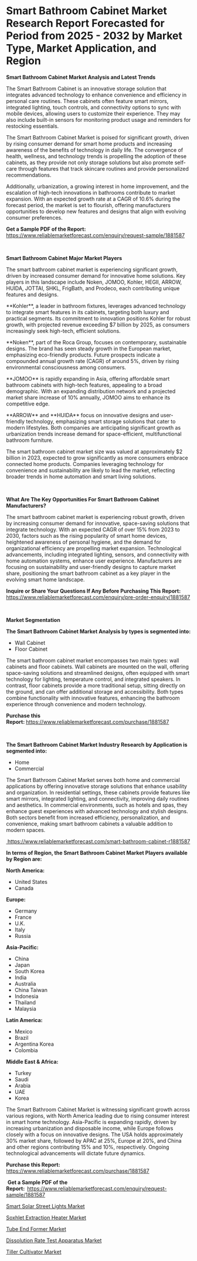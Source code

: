 <p><h1>Smart Bathroom Cabinet Market Research Report Forecasted for Period from 2025 -  2032 by Market Type, Market Application, and Region</h1></p><p><strong>Smart Bathroom Cabinet Market Analysis and Latest Trends</strong></p>
<p><p>The Smart Bathroom Cabinet is an innovative storage solution that integrates advanced technology to enhance convenience and efficiency in personal care routines. These cabinets often feature smart mirrors, integrated lighting, touch controls, and connectivity options to sync with mobile devices, allowing users to customize their experience. They may also include built-in sensors for monitoring product usage and reminders for restocking essentials.</p><p>The Smart Bathroom Cabinet Market is poised for significant growth, driven by rising consumer demand for smart home products and increasing awareness of the benefits of technology in daily life. The convergence of health, wellness, and technology trends is propelling the adoption of these cabinets, as they provide not only storage solutions but also promote self-care through features that track skincare routines and provide personalized recommendations.</p><p>Additionally, urbanization, a growing interest in home improvement, and the escalation of high-tech innovations in bathrooms contribute to market expansion. With an expected growth rate at a CAGR of 10.6% during the forecast period, the market is set to flourish, offering manufacturers opportunities to develop new features and designs that align with evolving consumer preferences.</p></p>
<p><strong>Get a Sample PDF of the Report:&nbsp;</strong> <a href="https://www.reliablemarketforecast.com/enquiry/request-sample/1881587?utm_campaign=1097&utm_medium=2&utm_source=Github&utm_content=ia&utm_term=23022025&utm_id=smart-bathroom-cabinet">https://www.reliablemarketforecast.com/enquiry/request-sample/1881587</a></p>
<p>&nbsp;</p>
<p><strong>Smart Bathroom Cabinet Major Market Players</strong></p>
<p><p>The smart bathroom cabinet market is experiencing significant growth, driven by increased consumer demand for innovative home solutions. Key players in this landscape include Noken, JOMOO, Kohler, HEGII, ARROW, HUIDA, JOTTAI, SHKL, FrigBath, and Prodeco, each contributing unique features and designs.</p><p>**Kohler**, a leader in bathroom fixtures, leverages advanced technology to integrate smart features in its cabinets, targeting both luxury and practical segments. Its commitment to innovation positions Kohler for robust growth, with projected revenue exceeding $7 billion by 2025, as consumers increasingly seek high-tech, efficient solutions.</p><p>**Noken**, part of the Roca Group, focuses on contemporary, sustainable designs. The brand has seen steady growth in the European market, emphasizing eco-friendly products. Future prospects indicate a compounded annual growth rate (CAGR) of around 5%, driven by rising environmental consciousness among consumers.</p><p>**JOMOO** is rapidly expanding in Asia, offering affordable smart bathroom cabinets with high-tech features, appealing to a broad demographic. With an expanding distribution network and a projected market share increase of 10% annually, JOMOO aims to enhance its competitive edge.</p><p>**ARROW** and **HUIDA** focus on innovative designs and user-friendly technology, emphasizing smart storage solutions that cater to modern lifestyles. Both companies are anticipating significant growth as urbanization trends increase demand for space-efficient, multifunctional bathroom furniture.</p><p>The smart bathroom cabinet market size was valued at approximately $2 billion in 2023, expected to grow significantly as more consumers embrace connected home products. Companies leveraging technology for convenience and sustainability are likely to lead the market, reflecting broader trends in home automation and smart living solutions.</p></p>
<p>&nbsp;</p>
<p><strong>What Are The Key Opportunities For Smart Bathroom Cabinet Manufacturers?</strong></p>
<p><p>The smart bathroom cabinet market is experiencing robust growth, driven by increasing consumer demand for innovative, space-saving solutions that integrate technology. With an expected CAGR of over 15% from 2023 to 2030, factors such as the rising popularity of smart home devices, heightened awareness of personal hygiene, and the demand for organizational efficiency are propelling market expansion. Technological advancements, including integrated lighting, sensors, and connectivity with home automation systems, enhance user experience. Manufacturers are focusing on sustainability and user-friendly designs to capture market share, positioning the smart bathroom cabinet as a key player in the evolving smart home landscape.</p></p>
<p><strong>Inquire or Share Your Questions If Any Before Purchasing This Report:</strong> <a href="https://www.reliablemarketforecast.com/enquiry/pre-order-enquiry/1881587?utm_campaign=1097&utm_medium=2&utm_source=Github&utm_content=ia&utm_term=23022025&utm_id=smart-bathroom-cabinet">https://www.reliablemarketforecast.com/enquiry/pre-order-enquiry/1881587</a></p>
<p>&nbsp;</p>
<p><strong>Market Segmentation</strong></p>
<p><strong>The Smart Bathroom Cabinet Market Analysis by types is segmented into:</strong></p>
<p><ul><li>Wall Cabinet</li><li>Floor Cabinet</li></ul></p>
<p><p>The smart bathroom cabinet market encompasses two main types: wall cabinets and floor cabinets. Wall cabinets are mounted on the wall, offering space-saving solutions and streamlined designs, often equipped with smart technology for lighting, temperature control, and integrated speakers. In contrast, floor cabinets provide a more traditional setup, sitting directly on the ground, and can offer additional storage and accessibility. Both types combine functionality with innovative features, enhancing the bathroom experience through convenience and modern technology.</p></p>
<p><strong>Purchase this Report:&nbsp;</strong><a href="https://www.reliablemarketforecast.com/purchase/1881587?utm_campaign=1097&utm_medium=2&utm_source=Github&utm_content=ia&utm_term=23022025&utm_id=smart-bathroom-cabinet">https://www.reliablemarketforecast.com/purchase/1881587</a></p>
<p>&nbsp;</p>
<p><strong>The Smart Bathroom Cabinet Market Industry Research by Application is segmented into:</strong></p>
<p><ul><li>Home</li><li>Commercial</li></ul></p>
<p><p>The Smart Bathroom Cabinet Market serves both home and commercial applications by offering innovative storage solutions that enhance usability and organization. In residential settings, these cabinets provide features like smart mirrors, integrated lighting, and connectivity, improving daily routines and aesthetics. In commercial environments, such as hotels and spas, they enhance guest experiences with advanced technology and stylish designs. Both sectors benefit from increased efficiency, personalization, and convenience, making smart bathroom cabinets a valuable addition to modern spaces.</p></p>
<p><a href="https://www.reliablemarketforecast.com/smart-bathroom-cabinet-r1881587?utm_campaign=1097&utm_medium=2&utm_source=Github&utm_content=ia&utm_term=23022025&utm_id=smart-bathroom-cabinet">&nbsp;https://www.reliablemarketforecast.com/smart-bathroom-cabinet-r1881587</a></p>
<p><strong>In terms of Region, the Smart Bathroom Cabinet Market Players available by Region are:</strong></p>
<p>
    <p> <strong> North America: </strong>
        <ul>
            <li>United States</li>
            <li>Canada</li>
        </ul>
        </p> 
    <p> <strong> Europe: </strong>
        <ul>
            <li>Germany</li>
            <li>France</li>
            <li>U.K.</li>
            <li>Italy</li>
            <li>Russia</li>
        </ul>
        </p> 
    <p> <strong> Asia-Pacific: </strong>
        <ul>
            <li>China</li>
            <li>Japan</li>
            <li>South Korea</li>
            <li>India</li>
            <li>Australia</li>
            <li>China Taiwan</li>
            <li>Indonesia</li>
            <li>Thailand</li>
            <li>Malaysia</li>
        </ul>
        </p> 
    <p> <strong> Latin America: </strong>
        <ul>
            <li>Mexico</li>
            <li>Brazil</li>
            <li>Argentina Korea</li>
            <li>Colombia</li>
        </ul>
        </p> 
    <p> <strong> Middle East & Africa: </strong>
        <ul>
            <li>Turkey</li>
            <li>Saudi</li>
            <li>Arabia</li>
            <li>UAE</li>
            <li>Korea</li>
        </ul>
    </p>
    </p>
<p><p>The Smart Bathroom Cabinet Market is witnessing significant growth across various regions, with North America leading due to rising consumer interest in smart home technology. Asia-Pacific is expanding rapidly, driven by increasing urbanization and disposable income, while Europe follows closely with a focus on innovative designs. The USA holds approximately 30% market share, followed by APAC at 25%, Europe at 20%, and China and other regions contributing 15% and 10%, respectively. Ongoing technological advancements will dictate future dynamics.</p></p>
<p><strong>Purchase this Report: </strong><a href="https://www.reliablemarketforecast.com/purchase/1881587?utm_campaign=1097&utm_medium=2&utm_source=Github&utm_content=ia&utm_term=23022025&utm_id=smart-bathroom-cabinet">https://www.reliablemarketforecast.com/purchase/1881587</a></p>
<p>&nbsp;<strong>Get a Sample PDF of the Report:&nbsp;&nbsp;</strong><a href="https://www.reliablemarketforecast.com/enquiry/request-sample/1881587?utm_campaign=1097&utm_medium=2&utm_source=Github&utm_content=ia&utm_term=23022025&utm_id=smart-bathroom-cabinet">https://www.reliablemarketforecast.com/enquiry/request-sample/1881587</a></p>
<p><strong></strong></p>
<p><p><a href="https://github.com/danzopachllq/Market-Research-Report-List-1/blob/main/smart-solar-street-lights-market.md?utm_campaign=1097&utm_medium=2&utm_source=Github&utm_content=ia&utm_term=23022025&utm_id=smart-bathroom-cabinet">Smart Solar Street Lights Market</a></p><p><a href="https://github.com/scalocassoj6/Market-Research-Report-List-1/blob/main/soxhlet-extraction-heater-market.md?utm_campaign=1097&utm_medium=2&utm_source=Github&utm_content=ia&utm_term=23022025&utm_id=smart-bathroom-cabinet">Soxhlet Extraction Heater Market</a></p><p><a href="https://github.com/hadshpinay/Market-Research-Report-List-1/blob/main/tube-end-former-market.md?utm_campaign=1097&utm_medium=2&utm_source=Github&utm_content=ia&utm_term=23022025&utm_id=smart-bathroom-cabinet">Tube End Former Market</a></p><p><a href="https://github.com/fendtdjunawo/Market-Research-Report-List-1/blob/main/dissolution-rate-test-apparatus-market.md?utm_campaign=1097&utm_medium=2&utm_source=Github&utm_content=ia&utm_term=23022025&utm_id=smart-bathroom-cabinet">Dissolution Rate Test Apparatus Market</a></p><p><a href="https://github.com/netkobayoya/Market-Research-Report-List-1/blob/main/tiller-cultivator-market.md?utm_campaign=1097&utm_medium=2&utm_source=Github&utm_content=ia&utm_term=23022025&utm_id=smart-bathroom-cabinet">Tiller Cultivator Market</a></p></p>